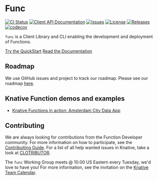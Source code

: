 # Func

[![CI Status](https://github.com/knative/func/actions/workflows/ci.yaml/badge.svg)](https://github.com/knative/func/actions/workflows/ci.yaml)
[![Client API Documentation](https://pkg.go.dev/badge/knative.dev/func?utm_source=godoc)](https://pkg.go.dev/knative.dev/func)
[![Issues](https://img.shields.io/github/issues/knative/func.svg)](https://github.com/knative/func/issues)
[![License](https://img.shields.io/github/license/knative/func)](https://github.com/knative/func/blob/main/LICENSE)
[![Releases](https://img.shields.io/github/v/release/knative/func.svg?label=Release)](https://github.com/knative/func/releases)
[![codecov](https://codecov.io/gh/knative/func/branch/main/graph/badge.svg)](https://codecov.io/gh/knative/func)

`func` is a Client Library and CLI enabling the development and deployment of Functions.

[Try the QuickStart](https://knative.dev/docs/getting-started/about-knative-functions/)
[Read the Documentation](https://knative.dev/docs/functions/)

## Roadmap

We use GitHub issues and project to track our roadmap. Please see our roadmap [here](https://github.com/orgs/knative/projects/49).

## Knative Function demos and examples
- [Knative Functions in action: Amsterdam City Data App](https://github.com/zroubalik/knative-functions-ams-data-demo/)

## Contributing

We are always looking for contributions from the Function Developer community.  For more information on how to participate, see the [Contribuiting Guide](docs/CONTRIBUTING.md).
For a list of all help wanted issues in Knative, take a look at [CLOTRIBUTOR](https://clotributor.dev/search?project=knative&page=1).

The `func` Working Group meets @ 10:00 US Eastern every Tuesday, we'd love to have you! For more information, see the invitation on the [Knative Team Calendar](https://calendar.google.com/calendar/u/0/embed?src=knative.team_9q83bg07qs5b9rrslp5jor4l6s@group.calendar.google.com).
